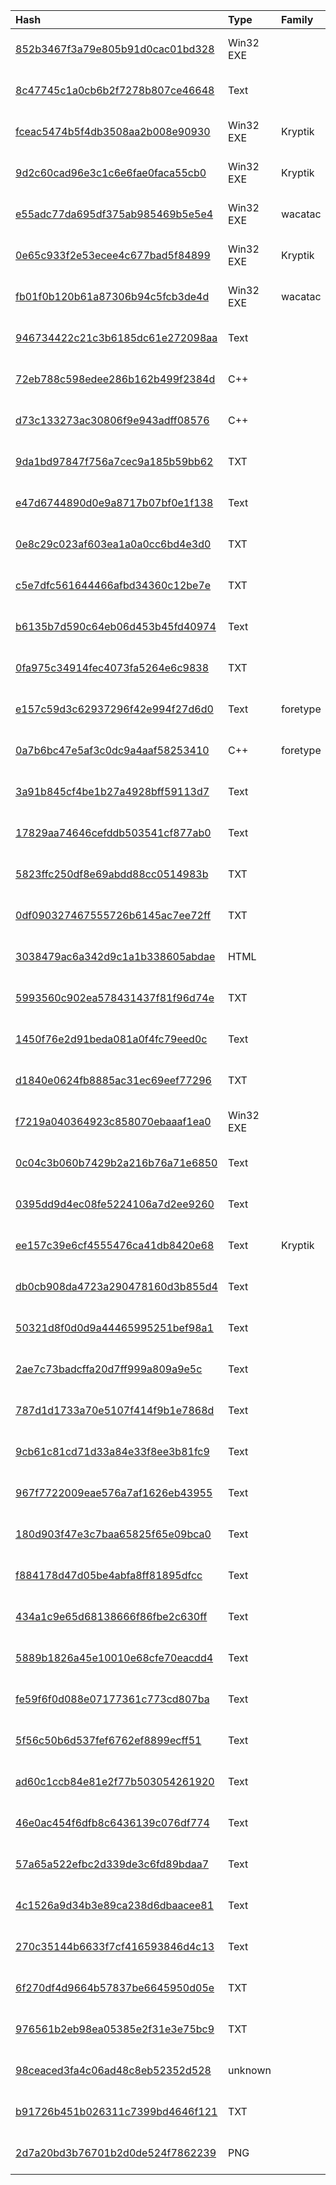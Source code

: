 |Hash|Type|Family|First_Seen|Name|
|:--|:--|:--|:--|:--|
|[852b3467f3a79e805b91d0cac01bd328](https://www.virustotal.com/gui/file/852b3467f3a79e805b91d0cac01bd328)|Win32 EXE||2019-08-29 10:29:21|panefivakuluxaso.exe|
|[8c47745c1a0cb6b2f7278b807ce46648](https://www.virustotal.com/gui/file/8c47745c1a0cb6b2f7278b807ce46648)|Text||2019-08-28 16:12:13|payload.js|
|[fceac5474b5f4db3508aa2b008e90930](https://www.virustotal.com/gui/file/fceac5474b5f4db3508aa2b008e90930)|Win32 EXE|Kryptik|2019-08-15 16:40:26|4450cdc07b5e74dca239f91073c7711b10374f5f6223dd01227dc825eb412951.bin|
|[9d2c60cad96e3c1c6e6fae0faca55cb0](https://www.virustotal.com/gui/file/9d2c60cad96e3c1c6e6fae0faca55cb0)|Win32 EXE|Kryptik|2019-08-15 16:36:07|587c02514de3de4eb3be5e4d0949b39e6d14529250c766974f5f727dff4f1ffe.bin|
|[e55adc77da695df375ab985469b5e5e4](https://www.virustotal.com/gui/file/e55adc77da695df375ab985469b5e5e4)|Win32 EXE|wacatac|2019-08-12 19:31:08|panefivakuluxaso.exe|
|[0e65c933f2e53ecee4c677bad5f84899](https://www.virustotal.com/gui/file/0e65c933f2e53ecee4c677bad5f84899)|Win32 EXE|Kryptik|2019-08-10 09:46:39|kewalohaxevirucehep.exe|
|[fb01f0b120b61a87306b94c5fcb3de4d](https://www.virustotal.com/gui/file/fb01f0b120b61a87306b94c5fcb3de4d)|Win32 EXE|wacatac|2019-08-06 11:27:03|C:\Users\<USER>\AppData\Local\Microsoft\Windows\Temporary Internet Files\Content.IE5\XBL73YY1\taskis[1].exe|
|[946734422c21c3b6185dc61e272098aa](https://www.virustotal.com/gui/file/946734422c21c3b6185dc61e272098aa)|Text||2019-06-27 10:41:19|5cfe2040ea03d.js|
|[72eb788c598edee286b162b499f2384d](https://www.virustotal.com/gui/file/72eb788c598edee286b162b499f2384d)|C++||2019-05-12 19:38:21|.|
|[d73c133273ac30806f9e943adff08576](https://www.virustotal.com/gui/file/d73c133273ac30806f9e943adff08576)|C++||2019-04-13 14:25:29|b7e459344bf01f27e817e536641138f15922b723afcf629603c7c41d86e3c0f3.bin|
|[9da1bd97847f756a7cec9a185b59bb62](https://www.virustotal.com/gui/file/9da1bd97847f756a7cec9a185b59bb62)|TXT||2019-04-13 14:22:49|test3try.js|
|[e47d6744890d0e9a8717b07bf0e1f138](https://www.virustotal.com/gui/file/e47d6744890d0e9a8717b07bf0e1f138)|Text||2019-04-13 13:52:01|test2.js|
|[0e8c29c023af603ea1a0a0cc6bd4e3d0](https://www.virustotal.com/gui/file/0e8c29c023af603ea1a0a0cc6bd4e3d0)|TXT||2019-04-11 20:54:30|test2try.js|
|[c5e7dfc561644466afbd34360c12be7e](https://www.virustotal.com/gui/file/c5e7dfc561644466afbd34360c12be7e)|TXT||2019-04-11 20:49:09|test4try.js|
|[b6135b7d590c64eb06d453b45fd40974](https://www.virustotal.com/gui/file/b6135b7d590c64eb06d453b45fd40974)|Text||2019-04-11 20:47:09|test4try.js|
|[0fa975c34914fec4073fa5264e6c9838](https://www.virustotal.com/gui/file/0fa975c34914fec4073fa5264e6c9838)|TXT||2019-04-11 20:44:47|test4ccf.js|
|[e157c59d3c62937296f42e994f27d6d0](https://www.virustotal.com/gui/file/e157c59d3c62937296f42e994f27d6d0)|Text|foretype|2019-04-11 20:40:48|test3try.js|
|[0a7b6bc47e5af3c0dc9a4aaf58253410](https://www.virustotal.com/gui/file/0a7b6bc47e5af3c0dc9a4aaf58253410)|C++|foretype|2019-04-11 20:38:18|test3ccf.js|
|[3a91b845cf4be1b27a4928bff59113d7](https://www.virustotal.com/gui/file/3a91b845cf4be1b27a4928bff59113d7)|Text||2019-04-11 20:33:41|test2try.js|
|[17829aa74646cefddb503541cf877ab0](https://www.virustotal.com/gui/file/17829aa74646cefddb503541cf877ab0)|Text||2019-04-11 20:12:53|test1try.js|
|[5823ffc250df8e69abdd88cc0514983b](https://www.virustotal.com/gui/file/5823ffc250df8e69abdd88cc0514983b)|TXT||2019-04-11 20:11:16|test1ccf.js|
|[0df090327467555726b6145ac7ee72ff](https://www.virustotal.com/gui/file/0df090327467555726b6145ac7ee72ff)|TXT||2019-04-11 17:31:32|test4.js|
|[3038479ac6a342d9c1a1b338605abdae](https://www.virustotal.com/gui/file/3038479ac6a342d9c1a1b338605abdae)|HTML||2019-04-11 17:27:29|test4.html|
|[5993560c902ea578431437f81f96d74e](https://www.virustotal.com/gui/file/5993560c902ea578431437f81f96d74e)|TXT||2019-04-11 16:57:46|test3.js|
|[1450f76e2d91beda081a0f4fc79eed0c](https://www.virustotal.com/gui/file/1450f76e2d91beda081a0f4fc79eed0c)|Text||2019-04-11 16:46:14|test2.js|
|[d1840e0624fb8885ac31ec69eef77296](https://www.virustotal.com/gui/file/d1840e0624fb8885ac31ec69eef77296)|TXT||2019-04-11 16:39:38|test.js|
|[f7219a040364923c858070ebaaaf1ea0](https://www.virustotal.com/gui/file/f7219a040364923c858070ebaaaf1ea0)|Win32 EXE||2019-03-28 20:35:31|f7219a040364923c858070ebaaaf1ea0.virus|
|[0c04c3b060b7429b2a216b76a71e6850](https://www.virustotal.com/gui/file/0c04c3b060b7429b2a216b76a71e6850)|Text||2019-01-07 15:56:24|myvtfile.exe|
|[0395dd9d4ec08fe5224106a7d2ee9260](https://www.virustotal.com/gui/file/0395dd9d4ec08fe5224106a7d2ee9260)|Text||2019-01-07 15:52:22|myvtfile.exe|
|[ee157c39e6cf4555476ca41db8420e68](https://www.virustotal.com/gui/file/ee157c39e6cf4555476ca41db8420e68)|Text|Kryptik|2019-01-03 16:45:53|myvtfile.exe|
|[db0cb908da4723a290478160d3b855d4](https://www.virustotal.com/gui/file/db0cb908da4723a290478160d3b855d4)|Text||2018-12-21 09:35:07|VirusShare_db0cb908da4723a290478160d3b855d4|
|[50321d8f0d0d9a44465995251bef98a1](https://www.virustotal.com/gui/file/50321d8f0d0d9a44465995251bef98a1)|Text||2018-11-21 08:45:06|/data/cfs/malshare/50321d8f0d0d9a44465995251bef98a1|
|[2ae7c73badcffa20d7ff999a809a9e5c](https://www.virustotal.com/gui/file/2ae7c73badcffa20d7ff999a809a9e5c)|Text||2018-11-19 06:00:04|/data/cfs/malshare/2ae7c73badcffa20d7ff999a809a9e5c|
|[787d1d1733a70e5107f414f9b1e7868d](https://www.virustotal.com/gui/file/787d1d1733a70e5107f414f9b1e7868d)|Text||2018-11-19 05:41:40|analytics.js|
|[9cb61c81cd71d33a84e33f8ee3b81fc9](https://www.virustotal.com/gui/file/9cb61c81cd71d33a84e33f8ee3b81fc9)|Text||2018-11-11 11:01:05|VirusShare_9cb61c81cd71d33a84e33f8ee3b81fc9|
|[967f7722009eae576a7af1626eb43955](https://www.virustotal.com/gui/file/967f7722009eae576a7af1626eb43955)|Text||2018-11-11 04:13:56|VirusShare_967f7722009eae576a7af1626eb43955|
|[180d903f47e3c7baa65825f65e09bca0](https://www.virustotal.com/gui/file/180d903f47e3c7baa65825f65e09bca0)|Text||2018-11-10 09:22:48|VirusShare_180d903f47e3c7baa65825f65e09bca0|
|[f884178d47d05be4abfa8ff81895dfcc](https://www.virustotal.com/gui/file/f884178d47d05be4abfa8ff81895dfcc)|Text||2018-11-10 00:04:32|/data/cfs/malshare/f884178d47d05be4abfa8ff81895dfcc|
|[434a1c9e65d68138666f86fbe2c630ff](https://www.virustotal.com/gui/file/434a1c9e65d68138666f86fbe2c630ff)|Text||2018-11-09 23:05:57|VirusShare_434a1c9e65d68138666f86fbe2c630ff|
|[5889b1826a45e10010e68cfe70eacdd4](https://www.virustotal.com/gui/file/5889b1826a45e10010e68cfe70eacdd4)|Text||2018-11-09 23:05:20|VirusShare_5889b1826a45e10010e68cfe70eacdd4|
|[fe59f6f0d088e07177361c773cd807ba](https://www.virustotal.com/gui/file/fe59f6f0d088e07177361c773cd807ba)|Text||2018-11-09 16:00:46|VirusShare_fe59f6f0d088e07177361c773cd807ba|
|[5f56c50b6d537fef6762ef8899ecff51](https://www.virustotal.com/gui/file/5f56c50b6d537fef6762ef8899ecff51)|Text||2018-11-09 10:07:13|/data/cfs/malshare/5f56c50b6d537fef6762ef8899ecff51|
|[ad60c1ccb84e81e2f77b503054261920](https://www.virustotal.com/gui/file/ad60c1ccb84e81e2f77b503054261920)|Text||2018-11-09 07:22:59|VirusShare_ad60c1ccb84e81e2f77b503054261920|
|[46e0ac454f6dfb8c6436139c076df774](https://www.virustotal.com/gui/file/46e0ac454f6dfb8c6436139c076df774)|Text||2018-11-09 06:02:28|VirusShare_46e0ac454f6dfb8c6436139c076df774|
|[57a65a522efbc2d339de3c6fd89bdaa7](https://www.virustotal.com/gui/file/57a65a522efbc2d339de3c6fd89bdaa7)|Text||2018-11-09 01:07:38|VirusShare_57a65a522efbc2d339de3c6fd89bdaa7|
|[4c1526a9d34b3e89ca238d6dbaacee81](https://www.virustotal.com/gui/file/4c1526a9d34b3e89ca238d6dbaacee81)|Text||2018-11-05 18:14:30|myvtfile.exe|
|[270c35144b6633f7cf416593846d4c13](https://www.virustotal.com/gui/file/270c35144b6633f7cf416593846d4c13)|Text||2018-10-23 20:11:32|myvtfile.exe|
|[6f270df4d9664b57837be6645950d05e](https://www.virustotal.com/gui/file/6f270df4d9664b57837be6645950d05e)|TXT||2017-11-06 18:52:29|2d01e61a73d64c45271f9407dde61b063e30a7dc9188f1353a634fe462f285b4.bin|
|[976561b2eb98ea05385e2f31e3e75bc9](https://www.virustotal.com/gui/file/976561b2eb98ea05385e2f31e3e75bc9)|TXT||2017-04-21 06:33:52|390b778497f71989058c95dc12628f969e995d2f261f128e8c14aa2c262737d7.bin|
|[98ceaced3fa4c06ad48c8eb52352d528](https://www.virustotal.com/gui/file/98ceaced3fa4c06ad48c8eb52352d528)|unknown||2017-02-02 00:12:37|jquery.min.js|
|[b91726b451b026311c7399bd4646f121](https://www.virustotal.com/gui/file/b91726b451b026311c7399bd4646f121)|TXT||2012-04-06 10:58:48|advnads20.js|
|[2d7a20bd3b76701b2d0de524f7862239](https://www.virustotal.com/gui/file/2d7a20bd3b76701b2d0de524f7862239)|PNG||2020-03-22 22:05:56|faq_icon.png|
